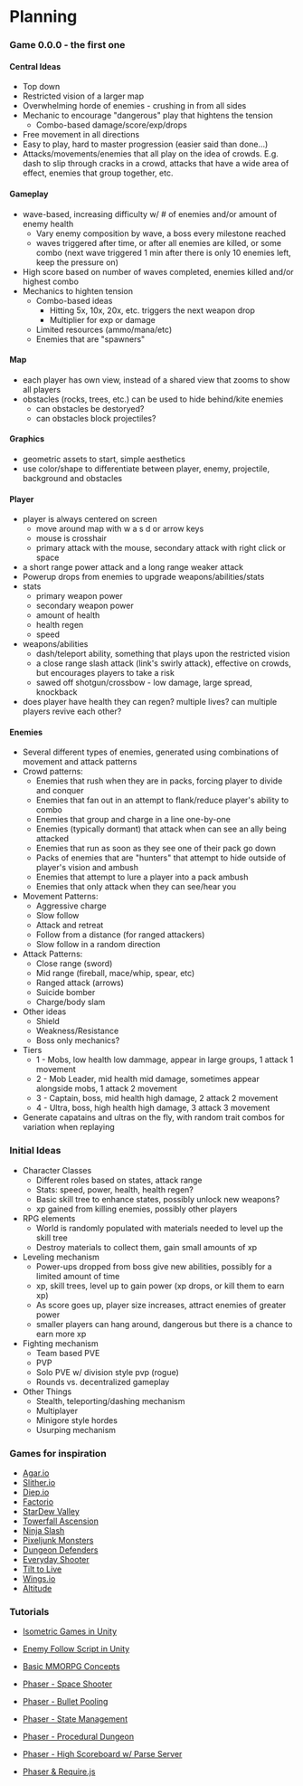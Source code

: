# Planning


### Game 0.0.0 - the first one

#### Central Ideas

- Top down
- Restricted vision of a larger map
- Overwhelming horde of enemies - crushing in from all sides
- Mechanic to encourage "dangerous" play that hightens the tension
    - Combo-based damage/score/exp/drops
- Free movement in all directions
- Easy to play, hard to master progression (easier said than done...)
- Attacks/movements/enemies that all play on the idea of crowds.  E.g. dash to slip through cracks in a crowd, attacks that have a wide area of effect, enemies that group together, etc.

#### Gameplay

-	wave-based, increasing difficulty w/ # of enemies and/or amount of enemy health
	-	Vary enemy composition by wave, a boss every milestone reached
	-	waves triggered after time, or after all enemies are killed, or some combo (next wave triggered 1 min after there is only 10 enemies left, keep the pressure on)
- High score based on number of waves completed, enemies killed and/or highest combo
- Mechanics to highten tension
    - Combo-based ideas
        - Hitting 5x, 10x, 20x, etc. triggers the next weapon drop
        - Multiplier for exp or damage
    - Limited resources (ammo/mana/etc)
    - Enemies that are "spawners"

#### Map

-	each player has own view, instead of a shared view that zooms to show all players
-	obstacles (rocks, trees, etc.) can be used to hide behind/kite enemies
	-	can obstacles be destoryed?
	-	can obstacles block projectiles?

#### Graphics

-	geometric assets to start, simple aesthetics
-	use color/shape to differentiate between player, enemy, projectile, background and obstacles

#### Player

-	player is always centered on screen
	-	move around map with w a s d or arrow keys
	-	mouse is crosshair
	-	primary attack with the mouse, secondary attack with right click or space
-	a short range power attack and a long range weaker attack
-	Powerup drops from enemies to upgrade weapons/abilities/stats
-	stats
	-	primary weapon power
	-	secondary weapon power
	-	amount of health
	-	health regen
	-	speed
-	weapons/abilities
	-	dash/teleport ability, something that plays upon the restricted vision
	-	a close range slash attack (link's swirly attack), effective on crowds, but encourages players to take a risk
	-	sawed off shotgun/crossbow - low damage, large spread, knockback
-	does player have health they can regen? multiple lives? can multiple players revive each other?

#### Enemies

-	Several different types of enemies, generated using combinations of movement and attack patterns
-   Crowd patterns:
    -   Enemies that rush when they are in packs, forcing player to divide and conquer
    -   Enemies that fan out in an attempt to flank/reduce player's ability to combo
    -   Enemies that group and charge in a line one-by-one
    -   Enemies (typically dormant) that attack when can see an ally being attacked
    -   Enemies that run as soon as they see one of their pack go down
    -   Packs of enemies that are "hunters" that attempt to hide outside of player's vision and ambush
    -   Enemies that attempt to lure a player into a pack ambush
    -   Enemies that only attack when they can see/hear you
-	Movement Patterns:
	-	Aggressive charge
	-	Slow follow
	-	Attack and retreat
	-	Follow from a distance (for ranged attackers)
	-	Slow follow in a random direction
-	Attack Patterns:
	-	Close range (sword)
	-	Mid range (fireball, mace/whip, spear, etc)
	-	Ranged attack (arrows)
	-	Suicide bomber
	-	Charge/body slam
-	Other ideas
	-	Shield
	-	Weakness/Resistance
	-	Boss only mechanics?
-	Tiers
	-	1 - Mobs, low health low dammage, appear in large groups, 1 attack 1 movement
	-	2 - Mob Leader, mid health mid damage, sometimes appear alongside mobs, 1 attack 2 movement
	-	3 - Captain, boss, mid health high damage, 2 attack 2 movement
	-	4 - Ultra, boss, high health high damage, 3 attack 3 movement
-	Generate capatains and ultras on the fly, with random trait combos for variation when replaying


### Initial Ideas

-	Character Classes
	-	Different roles based on states, attack range
	-	Stats: speed, power, health, health regen?
	-	Basic skill tree to enhance states, possibly unlock new weapons?
	-	xp gained from killing enemies, possibly other players
-	RPG elements
	-	World is randomly populated with materials needed to level up the skill tree
	-	Destroy materials to collect them, gain small amounts of xp
-	Leveling mechanism
	-	Power-ups dropped from boss give new abilities, possibly for a limited amount of time
	-	xp, skill trees, level up to gain power (xp drops, or kill them to earn xp)
	-	As score goes up, player size increases, attract enemies of greater power
	-	smaller players can hang around, dangerous but there is a chance to earn more xp
-	Fighting mechanism
	-	Team based PVE
	-	PVP
	-	Solo PVE w/ division style pvp (rogue)
	-	Rounds vs. decentralized gameplay
-	Other Things
	-	Stealth, teleporting/dashing mechanism
	-	Multiplayer
	-	Minigore style hordes
	-	Usurping mechanism


### Games for inspiration

-	[Agar.io](https://agar.io/)
-	[Slither.io](http://slither.io/)
-	[Diep.io](http://diep.io/)
-	[Factorio](https://www.factorio.com/)
-	[StarDew Valley](http://stardewvalley.net/)
-	[Towerfall Ascension](http://www.towerfall-game.com/)
-	[Ninja Slash](http://www.kongregate.com/games/doopop/ninja-slash)
-	[Pixeljunk Monsters](http://pixeljunk.jp/library/Monsters/)
-	[Dungeon Defenders](https://dungeondefenders.com/2/about)
-	[Everyday Shooter](http://www.everydayshooter.com/)
-	[Tilt to Live](http://onemanleft.com/games/tilttolive/)
-	[Wings.io](http://wings.io/)
-	[Altitude](http://altitudegame.com/)


### Tutorials

-	[Isometric Games in Unity](http://www.theappguruz.com/blog/create-isometric-games-like-clash-of-clans-crossy-roads-age-of-empire-etc)
-	[Enemy Follow Script in Unity](http://www.theappguruz.com/blog/enemy-follow-script-ai)
-	[Basic MMORPG Concepts](http://www.lucedigitale.com/blog/mmorpg-develop-basic-concepts/)

-	[Phaser - Space Shooter](http://phaser.io/tutorials/coding-tips-007)
-	[Phaser - Bullet Pooling](https://www.codecaptain.io/blog/game-development/shooting-bullets-using-phaser-groups/518)
-	[Phaser - State Management](https://github.com/MattMcFarland/phaser-menu-system)
-	[Phaser - Procedural Dungeon](https://gamedevacademy.org/how-to-procedurally-generate-a-dungeon-in-phaser-part-1/?a=13)
-	[Phaser - High Scoreboard w/ Parse Server](http://www.html5gamedevs.com/topic/19277-js-high-score-and-leaderboard-system-based-on-parsecom/)

- [Phaser & Require.js](http://www.html5gamedevs.com/topic/2263-phaser-requirejs/)